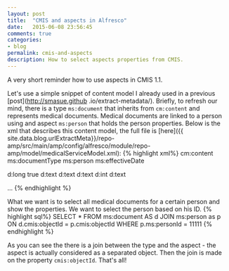 ```yaml
---
layout: post
title:  "CMIS and aspects in Alfresco"
date:   2015-06-08 23:56:45
comments: true
categories:
- blog
permalink: cmis-and-aspects
description: How to select aspects properties from CMIS.
---
```


A very short reminder how to use aspects in CMIS 1.1.

Let's use a simple snippet of content model I already used in a previous [post](http://smasue.github
.io/extract-metadata/). Briefly, to refresh our mind,
there is
 a type `ms:document` that inherits from `cm:content` and represents medical documents. Medical documents are linked
 to a
  person using and aspect `ms:person` that holds the person properties. Below is the xml that describes this content
  model, the full file is [here]({{ site.data.blog.urlExtractMeta}}/repo-amp/src/main/amp/config/alfresco/module/repo-amp/model/medicalServiceModel.xml):
{% highlight xml%}
<types>
   <type name="ms:document">
     <title>Medical service document</title>
     <parent>cm:content</parent>
     <mandatory-aspects>
       <aspect>ms:documentType</aspect>
       <aspect>ms:person</aspect>
       <aspect>ms:effectiveDate</aspect>
     </mandatory-aspects>
   </type>
 </types>

 <!--		A S P E C T    D E F I N I T I O N S		-->

 <aspects>
   <!-- ************************************************************************ -->
   <!-- Person aspect -->
   <!-- ************************************************************************ -->
   <aspect name="ms:person">
     <title>Patient</title>
     <properties>
       <!-- The Person ID of the related person -->
       <property name="ms:personId">
         <type>d:long</type>
         <mandatory>true</mandatory>
       </property>
       <property name="ms:firstName">
         <type>d:text</type>
       </property>
       <property name="ms:lastName">
         <type>d:text</type>
       </property>
       <property name="ms:gender">
         <type>d:text</type>
       </property>
       <property name="ms:age">
         <type>d:int</type>
       </property>
       <property name="ms:jobTitle">
         <type>d:text</type>
       </property>
     </properties>
   </aspect>

   ...
{% endhighlight %}


What we want is to select all medical documents for a certain person and show the properties. We want to select the
person based on his ID.
{% highlight sql%}
SELECT *
FROM ms:document AS d JOIN ms:person as p ON d.cmis:objectId = p.cmis:objectId
WHERE p.ms:personId = 11111
{% endhighlight %}

As you can see the there is a join between the type and the aspect - the aspect is actually considered as a separated
object. Then the join is made on the property `cmis:objectId`. That's all!




